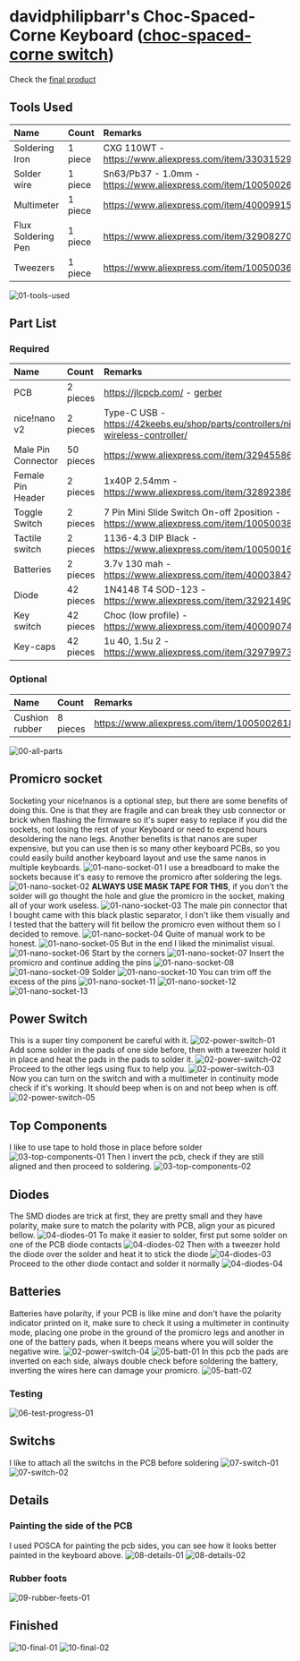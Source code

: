 # davidphilipbarr's Choc-Spaced-Corne Keyboard ([choc-spaced-corne switch](https://github.com/davidphilipbarr/Choc-Spaced-Corne/tree/main/chocorne-switch))

Check the [final product](#finished)  

## Tools Used

| Name | Count | Remarks |
|:-|:-|:-|
| Soldering Iron | 1 piece | CXG 110WT - https://www.aliexpress.com/item/33031529555.html |
| Solder wire | 1 piece | Sn63/Pb37 - 1.0mm - https://www.aliexpress.com/item/1005002646781061.html |
| Multimeter | 1 piece | https://www.aliexpress.com/item/4000991575808.html |
| Flux Soldering Pen | 1 piece | https://www.aliexpress.com/item/32908270559.html |
| Tweezers | 1 piece | https://www.aliexpress.com/item/1005003632772720.html |

![01-tools-used](/crkbd-choco-v2.1.0/01-tools-used.png)

## Part List

### Required

| Name | Count | Remarks |
|:-|:-|:-|
| PCB | 2 pieces | https://jlcpcb.com/ - [gerber](https://github.com/davidphilipbarr/Choc-Spaced-Corne/blob/main/chocorne-switch/ccs_gerber.zip) |
| nice!nano v2 | 2 pieces | Type-C USB - https://42keebs.eu/shop/parts/controllers/nice-nano-v2-wireless-controller/ |
| Male Pin Connector | 50 pieces | https://www.aliexpress.com/item/32945586364.html |
| Female Pin Header | 2 pieces | 1x40P 2.54mm - https://www.aliexpress.com/item/32892386779.html |
| Toggle Switch | 2 pieces | 7 Pin Mini Slide Switch On-off 2position - https://www.aliexpress.com/item/1005003829889015.html |
| Tactile switch | 2 pieces | 1136-4.3 DIP Black - https://www.aliexpress.com/item/1005001629184984.html |
| Batteries | 2 pieces | 3.7v 130 mah - https://www.aliexpress.com/item/4000384787808.html |
| Diode | 42 pieces | 1N4148 T4 SOD-123 - https://www.aliexpress.com/item/32921490945.html |
| Key switch | 42 pieces | Choc (low profile) - https://www.aliexpress.com/item/4000907409650.html |
| Key-caps | 42 pieces | 1u 40, 1.5u 2 - https://www.aliexpress.com/item/32979973961.html |

### Optional

| Name | Count | Remarks |
|:-|:-|:-|
| Cushion rubber | 8 pieces | https://www.aliexpress.com/item/1005002618681200.html |

![00-all-parts        ](/crkbd-choc-spaced-switch/00-all-parts.jpg)

## Promicro socket
Socketing your nice!nanos is a optional step, but there are some benefits of doing this.
One is that they are fragile and can break they usb connector or brick when flashing the firmware
so it's super easy to replace if you did the sockets, not losing the rest of your Keyboard
or need to expend hours desoldering the nano legs.
Another benefits is that nanos are super expensive, but you can use then is so many other
keyboard PCBs, so you could easily build another keyboard layout and use the same 
nanos in multiple keyboards.
![01-nano-socket-01](/crkbd-choc-spaced-switch/01-nano-socket-01.jpg)
I use a breadboard to make the sockets because it's easy to remove the promicro
after soldering the legs.
![01-nano-socket-02](/crkbd-choc-spaced-switch/01-nano-socket-02.jpg)
**ALWAYS USE MASK TAPE FOR THIS**, if you don't the solder will go thought the hole
and glue the promicro in the socket, making all of your work useless.
![01-nano-socket-03](/crkbd-choc-spaced-switch/01-nano-socket-03.jpg)
The male pin connector that I bought came with this black plastic separator, I don't like them
visually and I tested that the battery will fit bellow the promicro even without them
so I decided to remove.
![01-nano-socket-04](/crkbd-choc-spaced-switch/01-nano-socket-04.jpg)
Quite of manual work to be honest.
![01-nano-socket-05](/crkbd-choc-spaced-switch/01-nano-socket-05.jpg)
But in the end I liked the minimalist visual.
![01-nano-socket-06](/crkbd-choc-spaced-switch/01-nano-socket-06.jpg)
Start by the corners
![01-nano-socket-07](/crkbd-choc-spaced-switch/01-nano-socket-07.jpg)
Insert the promicro and continue adding the pins
![01-nano-socket-08](/crkbd-choc-spaced-switch/01-nano-socket-08.jpg)
![01-nano-socket-09](/crkbd-choc-spaced-switch/01-nano-socket-09.jpg)
Solder
![01-nano-socket-10](/crkbd-choc-spaced-switch/01-nano-socket-10.jpg)
You can trim off the excess of the pins
![01-nano-socket-11](/crkbd-choc-spaced-switch/01-nano-socket-11.jpg)
![01-nano-socket-12](/crkbd-choc-spaced-switch/01-nano-socket-12.jpg)
![01-nano-socket-13](/crkbd-choc-spaced-switch/01-nano-socket-13.jpg)

## Power Switch
This is a super tiny component be careful with it.
![02-power-switch-01](/crkbd-choc-spaced-switch/02-power-switch-01.jpg)
Add some solder in the pads of one side before, then with a tweezer hold it in
place and heat the pads in the pads to solder it.
![02-power-switch-02](/crkbd-choc-spaced-switch/02-power-switch-02.jpg)
Proceed to the other legs using flux to help you.
![02-power-switch-03](/crkbd-choc-spaced-switch/02-power-switch-03.jpg)
Now you can turn on the switch and with a multimeter in continuity mode check if it's working.
It should beep when is on and not beep when is off.
![02-power-switch-05](/crkbd-choc-spaced-switch/02-power-switch-05.jpg)

## Top Components
I like to use tape to hold those in place before solder
![03-top-components-01](/crkbd-choc-spaced-switch/03-top-components-01.jpg)
Then I invert the pcb, check if they are still aligned and then proceed to soldering.
![03-top-components-02](/crkbd-choc-spaced-switch/03-top-components-02.jpg)

## Diodes
The SMD diodes are trick at first, they are pretty small and they have polarity, make sure to match the polarity with PCB, align your as picured bellow.
![04-diodes-01](/crkbd-choc-spaced-switch/04-diodes-01.jpg)
To make it easier to solder, first put some solder on one of the PCB diode contacts
![04-diodes-02](/crkbd-choc-spaced-switch/04-diodes-02.jpg)
Then with a tweezer hold the diode over the solder and heat it to stick the diode
![04-diodes-03](/crkbd-choc-spaced-switch/04-diodes-03.jpg)
Proceed to the other diode contact and solder it normally
![04-diodes-04](/crkbd-choc-spaced-switch/04-diodes-04.jpg)

## Batteries
Batteries have polarity, if your PCB is like mine and don't have the polarity indicator printed on it,
make sure to check it using a multimeter in continuity mode, placing one probe in the ground
of the promicro legs and another in one of the battery pads,
when it beeps means where you will solder the negative wire.
![02-power-switch-04](/crkbd-choc-spaced-switch/02-power-switch-04.jpg)
![05-batt-01](/crkbd-choc-spaced-switch/05-batt-01.jpg)
In this pcb the pads are inverted on each side, always double check before soldering the battery,
inverting the wires here can damage your promicro.
![05-batt-02](/crkbd-choc-spaced-switch/05-batt-02.jpg)

### Testing
![06-test-progress-01 ](/crkbd-choc-spaced-switch/06-test-progress-01.jpg)

## Switchs
I like to attach all the switchs in the PCB before soldering
![07-switch-01](/crkbd-choc-spaced-switch/07-switch-01.jpg)
![07-switch-02](/crkbd-choc-spaced-switch/07-switch-02.jpg)

## Details

### Painting the side of the PCB
I used POSCA for painting the pcb sides, you can see how it looks better painted in the keyboard above.
![08-details-01](/crkbd-choc-spaced-switch/08-details-01.jpg)
![08-details-02](/crkbd-choc-spaced-switch/08-details-02.jpg)

### Rubber foots
![09-rubber-feets-01](/crkbd-choc-spaced-switch/09-rubber-feets-01.jpg)

## Finished
![10-final-01](/crkbd-choc-spaced-switch/10-final-01.jpg)
![10-final-02](/crkbd-choc-spaced-switch/10-final-02.jpg)
